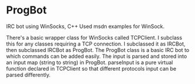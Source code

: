 ProgBot
=======

IRC bot using WinSocks, C++
Used msdn examples for WinSock.

There's a basic wrapper class for WinSocks called TCPClient. I subclass this for any classes requiring a TCP connection. I subclassed it as IRCBot, then subclassed IRCBot as ProgBot. The ProgBot class is a basic IRC bot to which commands can be added easily. The input is parsed and stored into an input map (string to string) in ProgBot. parseInput is a pure virtual function declared in TCPClient so that different protocols input can be parsed differently.
